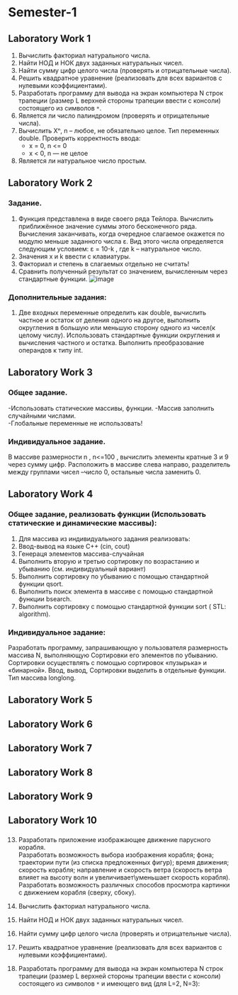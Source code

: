 # Semester-1
## Laboratory Work 1
 1. Вычислить факториал натурального числа.  
 2. Найти НОД и НОК двух заданных натуральных чисел.  
 3. Найти сумму цифр целого числа (проверять и отрицательные числа).  
 4. Решить квадратное уравнение (реализовать для всех вариантов с нулевыми коэффициентами).  
 5. Разработать программу для вывода на экран компьютера N строк трапеции (размер L верхней стороны трапеции ввести с консоли) состоящего из символов `*`.  
 6. Является ли число палиндромом (проверять и отрицательные числа).  
 7. Вычислить Xⁿ, n – любое, не обязательно целое. Тип переменных double. Проверить корректность ввода:  
    - x = 0, n <= 0  
    - x < 0, n — не целое  
 8. Является ли натуральное число простым.

## Laboratory Work 2
### Задание.
 1. Функция представлена в виде своего ряда Тейлора. Вычислить приближённое значение суммы этого бесконечного ряда. Вычисления заканчивать, когда очередное слагаемое окажется по модулю меньше заданного числа ε. Вид этого числа определяется следующим условием: ε = 10-k , где k – натуральное число. 
 2. Значения x и k ввести с клавиатуры. 
 3. Факториал и степень в слагаемых отдельно не считать! 
 4. Сравнить полученный результат со значением, вычисленным через стандартные функции.
![image](https://github.com/user-attachments/assets/76042055-5e3e-49f2-ac73-3beff034ae88)

### Дополнительные задания:
 1. Две входных переменные определить как double, вычислить частное и остаток от деления одного на другое, выполнить округления в большую или меньшую сторону одного из чисел(к целому числу). Использовать стандартные функции округления и вычисления частного и остатка. Выполнить преобразование операндов к типу int.

## Laboratory Work 3
### Общее задание.
-Использовать статические  массивы, функции. 
-Массив заполнить случайными числами.  
-Глобальные переменные не использовать!

### Индивидуальное задание.
В массиве размерности n , n<=100 , вычислить элементы кратные 3 и 9 через сумму цифр. Расположить в массиве слева направо, разделитель между группами чисел –число 0, остальные числа заменить 0.

## Laboratory Work 4
### Общее задание, реализовать функции (Использовать статические и динамические  массивы):

1. Для массива из индивидуального задания реализовать:
2. Ввод-вывод на языке С++  (cin, cout)
3. Генераця элементов массива-случайная
4. Выполнить вторую и третью сортировку по возрастанию и убыванию (см. индивидуальный вариант)
5. Выполнить  сортировку по убыванию с помощью  стандартной функции qsort.
6. Выполнить поиск элемента в массиве с помощью  стандартной функции bsearch.
7. Выполнить  сортировку с помощью  стандартной функции sort ( STL: algorithm).

### Индивидуальное задание:
Разработать программу, запрашивающую у пользователя  размерность массива N, выполняющую Сортировки его элементов по убыванию. Сортировки осуществлять с помощью сортировок «пузырька» и «бинарной». Ввод, вывод, Сортировки выделить в отдельные функции. Тип массива longlong.

## Laboratory Work 5
###

## Laboratory Work 6
###

## Laboratory Work 7
###

## Laboratory Work 8
###

## Laboratory Work 9
###

## Laboratory Work 10
###
13. Разработать приложение изображающее движение парусного корабля.  
Разработать возможность выбора изображения корабля; фона; траектории пути (из списка предложенных фигур); время движения; скорость корабля; направление и скорость ветра (скорость ветра влияет на высоту волн и увеличивает\уменьшает скорость корабля).  
Разработать возможность различных способов просмотра картинки с движением корабля (сверху, сбоку).

1. Вычислить факториал натурального числа.  
2. Найти НОД и НОК двух заданных натуральных чисел.  
3. Найти сумму цифр целого числа (проверять и отрицательные числа).  
4. Решить квадратное уравнение (реализовать для всех вариантов с нулевыми коэффициентами).  
5. Разработать программу для вывода на экран компьютера N строк трапеции (размер L верхней стороны трапеции ввести с консоли) состоящего из символов `*` и имеющего вид (для L=2, N=3):  
